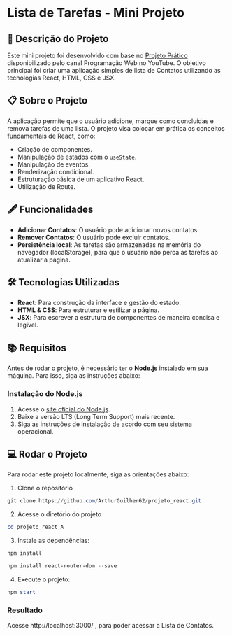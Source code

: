 # Lista de Tarefas - Mini Projeto
## 📜 Descrição do Projeto
Este mini projeto foi desenvolvido com base no [Projeto Prático](https://www.youtube.com/watch?v=0riHps91AzE&t=579s) disponibilizado pelo canal Programação Web no YouTube. O objetivo principal foi criar uma aplicação simples de lista de Contatos utilizando as tecnologias React, HTML, CSS e JSX.

## 📋 Sobre o Projeto

A aplicação permite que o usuário adicione, marque como concluídas e remova tarefas de uma lista. O projeto visa colocar em prática os conceitos fundamentais de React, como:

- Criação de componentes.
- Manipulação de estados com o `useState`.
- Manipulação de eventos.
- Renderização condicional.
- Estruturação básica de um aplicativo React.
- Utilização de Route.

## 🖋️ Funcionalidades

- **Adicionar Contatos**: O usuário pode adicionar novos contatos.
- **Remover Contatos**: O usuário pode excluir contatos.
- **Persistência local**: As tarefas são armazenadas na memória do navegador (localStorage), para que o usuário não perca as tarefas ao atualizar a página.

## 🛠️ Tecnologias Utilizadas

- **React**: Para construção da interface e gestão do estado.
- **HTML & CSS**: Para estruturar e estilizar a página.
- **JSX**: Para escrever a estrutura de componentes de maneira concisa e legível.

## 📚 Requisitos

Antes de rodar o projeto, é necessário ter o **Node.js** instalado em sua máquina. Para isso, siga as instruções abaixo:

### Instalação do Node.js

1. Acesse o [site oficial do Node.js](https://nodejs.org).
2. Baixe a versão LTS (Long Term Support) mais recente.
3. Siga as instruções de instalação de acordo com seu sistema operacional.

## 💻 Rodar o Projeto

Para rodar este projeto localmente, siga as orientações abaixo:

1. Clone o repositório
 
```powershell
git clone https://github.com/ArthurGuilher62/projeto_react.git
```
2. Acesse o diretório do projeto

```powershell
cd projeto_react_A

```

3. Instale as dependências:

```powershell
npm install
```
```powershell
npm install react-router-dom --save
```

4. Execute o projeto:

```powershell
npm start
```
### Resultado

Acesse http://localhost:3000/ , para poder acessar a Lista de Contatos.
